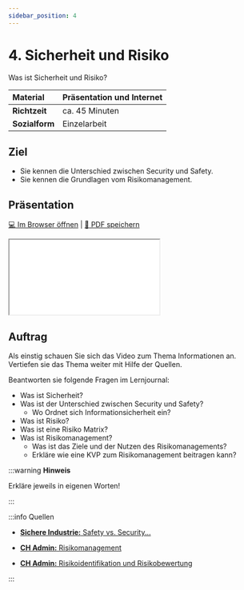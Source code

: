 ```yaml
---
sidebar_position: 4
---
```


# 4.  Sicherheit und Risiko

Was ist Sicherheit und Risiko?

| **Material**   | Präsentation und Internet                     |
| :------------- | :-------------------------------------------- |
| **Richtzeit**  | ca. 45 Minuten                                |
| **Sozialform** | Einzelarbeit                                  |

## Ziel

* Sie kennen die Unterschied zwischen Security und Safety.
* Sie kennen die Grundlagen vom Risikomanagement.

<!---
## Video

[![IMAGE ALT TEXT HERE](https://via.placeholder.com/600x400)](https://www.youtube.com/watch?v=k1BneeJTDcU&ab_channel=boburnham)
--->

## Präsentation

[:computer: Im Browser öffnen](pathname:///slides/10_grundlagen/04_sicherheitundrisiko) | [:floppy_disk: PDF speichern](pathname:///slides/10_grundlagen/04_sicherheitundrisiko)

<iframe src="/bbzbl-modul-231/slides/10_grundlagen/04_sicherheitundrisiko"></iframe>

## Auftrag

Als einstig schauen Sie sich das Video zum Thema Informationen an. Vertiefen sie das Thema weiter mit Hilfe der Quellen.

Beantworten sie folgende Fragen im Lernjournal:

- Was ist Sicherheit?
- Was ist der Unterschied zwischen Security und Safety?
  - Wo Ordnet sich Informationsicherheit ein?
- Was ist Risiko?
- Was ist eine Risiko Matrix?
- Was ist Risikomanagement?
  - Was ist das Ziele und der Nutzen des Risikomanagements?
  - Erkläre wie eine KVP zum Risikomanagement beitragen kann?


:::warning **Hinweis**

Erkläre jeweils in eigenen Worten!

:::

:::info Quellen

- [**Sichere Industrie:** Safety vs. Security...](https://www.sichere-industrie.de/safety-security-unterschied-erklaert-kombination-ziele-industrial-security/)

- [**CH Admin:** Risikomanagement](https://www.kmu.admin.ch/kmu/de/home/praktisches-wissen/finanzielles/risikomanagement.html)

- [**CH Admin:** Risikoidentifikation und Risikobewertung](https://www.kmu.admin.ch/kmu/de/home/praktisches-wissen/finanzielles/risikomanagement/wie-fuehrt-man-ein-risikomanagementsystem-ein/risikoidentifikation-und-risikobewertung.html)

:::